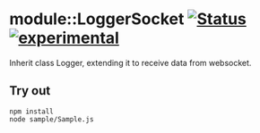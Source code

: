 
# module::LoggerSocket [![Status](https://github.com/Wandalen/wLoggerSocket/workflows/Publish/badge.svg)](https://github.com/Wandalen/wLoggerSocket/actions?query=workflow%3APublish) [![experimental](https://img.shields.io/badge/stability-experimental-orange.svg)](https://github.com/emersion/stability-badges#experimental)

Inherit class Logger, extending it to receive data from websocket.

## Try out
```
npm install
node sample/Sample.js
```
